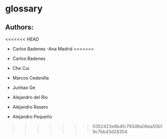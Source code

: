 # glossary

## Authors:
<<<<<<< HEAD
- Carlos Badenes
-Ana Madrid
=======

- Carlos Badenes
- Che Cui
- Marcos Cedenilla
- Junhao Ge
- Alejandro del Rio
- Alejandro Rasero
- Alejandro Pequeño
>>>>>>> 0352423e8b4fc793d8a06ea50b19c7bbd3d28304
